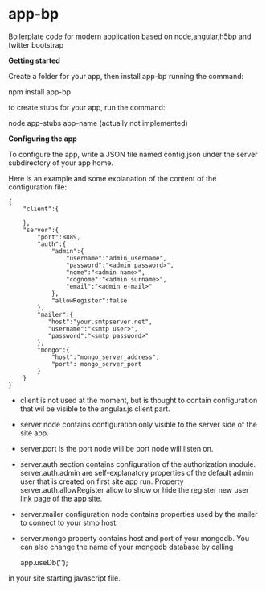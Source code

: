 app-bp
======

Boilerplate code for modern application based on node,angular,h5bp and twitter bootstrap

**Getting started**

Create a folder for your app, then install app-bp
running the command:

npm install app-bp

to create stubs for your app, run the command:

node app-stubs app-name (actually not implemented)

**Configuring the app**

To configure the app, write a JSON file named config.json
under the server subdirectory of your app home.

Here is an example and some explanation of the content of
 the configuration file:

    {
        "client":{

        },
        "server":{
            "port":8889,
            "auth":{
                "admin":{
                    "username":"admin_username",
                    "password":"<admin password>",
                    "nome":"<admin name>",
                    "cognome":"<admin surname>",
                    "email":"<admin e-mail>"
                },
                "allowRegister":false
            },
            "mailer":{
               "host":"your.smtpserver.net",
               "username":"<smtp user>",
               "password":"<smtp password>"
            },
            "mongo":{
                "host":"mongo_server_address",
                "port": mongo_server_port
            }
        }
    }

* client is not used at the moment, but is thought to contain configuration that wil be visible to the
angular.js client part.

* server node contains configuration only visible to the server side of the site app.

* server.port is the port node will be port node will listen on.

* server.auth section contains configuration of the authorization module. server.auth.admin are self-explanatory
    properties of the default admin user that is created on first site app run.
    Property server.auth.allowRegister allow to show or hide the register new user link page of the app site.

* server.mailer configuration node contains properties used by the mailer to connect to your stmp host.

* server.mongo property contains host and port of your mongodb.
 You can also change the name of your mongodb database by calling

    app.useDb('<dbname>');

 in your site starting javascript file.


